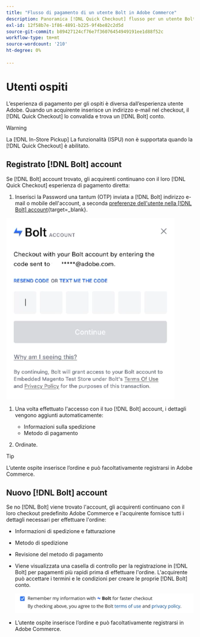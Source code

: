 ```yaml
---
title: "Flusso di pagamento di un utente Bolt in Adobe Commerce"
description: Panoramica [!DNL Quick Checkout] flusso per un utente Bolt in Adobe Commerce.
exl-id: 12f58b7e-1f86-4891-b225-9f4be82c2d5d
source-git-commit: b89427124cf76e7f36076454949191ee1d88f52c
workflow-type: tm+mt
source-wordcount: '210'
ht-degree: 0%

---
```


# Utenti ospiti

L’esperienza di pagamento per gli ospiti è diversa dall’esperienza utente Adobe. Quando un acquirente inserisce un indirizzo e-mail nel checkout, il [!DNL Quick Checkout] lo convalida e trova un [!DNL Bolt] conto.

>[!WARNING]
>
> La [!DNL In-Store Pickup] La funzionalità (ISPU) non è supportata quando la [!DNL Quick Checkout] è abilitato.

## Registrato [!DNL Bolt] account

Se [!DNL Bolt] account trovato, gli acquirenti continuano con il loro [!DNL Quick Checkout] esperienza di pagamento diretta:

1. Inserisci la Password una tantum (OTP) inviata a [!DNL Bolt] indirizzo e-mail o mobile dell&#39;account, a seconda [preferenze dell&#39;utente nella [!DNL Bolt] account](https://help.bolt.com/shoppers/account/account-settings/#how-to-set-preferred-login-method){target=_blank}.

![Popup OTP](assets/pop-up.png)

1. Una volta effettuato l&#39;accesso con il tuo [!DNL Bolt] account, i dettagli vengono aggiunti automaticamente:

   - Informazioni sulla spedizione
   - Metodo di pagamento

1. Ordinate.

>[!TIP]
>
> L’utente ospite inserisce l’ordine e può facoltativamente registrarsi in Adobe Commerce.

## Nuovo [!DNL Bolt] account

Se no [!DNL Bolt] viene trovato l&#39;account, gli acquirenti continuano con il loro checkout predefinito Adobe Commerce e l&#39;acquirente fornisce tutti i dettagli necessari per effettuare l&#39;ordine:

- Informazioni di spedizione e fatturazione
- Metodo di spedizione
- Revisione del metodo di pagamento
- Viene visualizzata una casella di controllo per la registrazione in [!DNL Bolt] per pagamenti più rapidi prima di effettuare l&#39;ordine. L&#39;acquirente può accettare i termini e le condizioni per creare le proprie [!DNL Bolt] conto.

   ![Ricorda [!DNL Bolt]](assets/checkbox-remember-bolt.png)

- L’utente ospite inserisce l’ordine e può facoltativamente registrarsi in Adobe Commerce.
